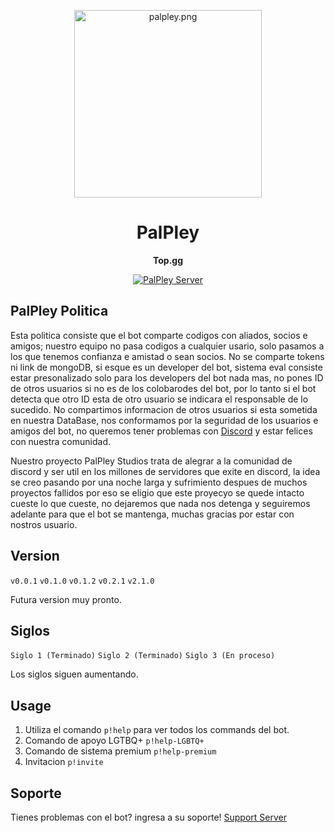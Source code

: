 <p align="center">
  <a href="https://discord.gg/TBwPxtUG5p">
    <img width="300" src="https://cdn.discordapp.com/attachments/1072172842201919629/1075269004408672346/palpley3.png" alt="palpley.png">
  </a>
</p>

<h1 align="center">PalPley</h1>

<div align="center">

**Top.gg**

[![PalPley Server][palpley-server]][palpley-server-url]

[palpley-server]: https://img.shields.io/discord/1050492618146062497?color=C0E4FF&label=SERVIDOR&style=for-the-badge
[palpley-server-url]: https://discord.gg/TBwPxtUG5p

</div>


## PalPley Politica

Esta politica consiste que el bot comparte codigos con aliados, socios e amigos; nuestro equipo no pasa codigos a cualquier usario, solo pasamos a los que tenemos confianza e amistad o sean socios.
No se comparte tokens ni link de mongoDB, si esque es un developer del bot, sistema eval consiste estar presonalizado solo para los developers del bot nada mas, no pones ID de otros usuarios si no es de los colobarodes del bot, por lo tanto si el bot detecta que otro ID esta de otro usuario se indicara el responsable de lo sucedido. 
No compartimos informacion de otros usuarios si esta sometida en nuestra DataBase, nos conformamos por la seguridad de los usuarios e amigos del bot, no queremos tener problemas con [Discord](https://discord.com/) y estar felices con nuestra comunidad.

Nuestro proyecto PalPley Studios trata de alegrar a la comunidad de discord y ser util en los millones de servidores que exite en discord, la idea se creo pasando por una noche larga y sufrimiento despues de muchos proyectos fallidos por eso se eligio que este proyecyo se quede intacto cueste lo que cueste, no dejaremos que nada nos detenga y seguiremos adelante para que el bot se mantenga, muchas gracias por estar con nostros usuario.

## Version

`v0.0.1`
`v0.1.0`
`v0.1.2`
`v0.2.1`
`v2.1.0`

Futura version muy pronto.

## Siglos

`Siglo 1 (Terminado)`
`Siglo 2 (Terminado)`
`Siglo 3 (En proceso)`

Los siglos siguen aumentando.

## Usage

1. Utiliza el comando `p!help` para ver todos los commands del bot.
2. Comando de apoyo LGTBQ+ `p!help-LGBTQ+`
3. Comando de sistema premium `p!help-premium`
4. Invitacion `p!invite`

## Soporte

Tienes problemas con el bot? ingresa a su soporte! [Support Server](https://discord.gg/TBwPxtUG5p)
